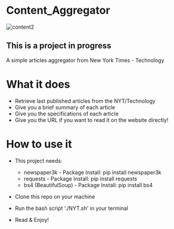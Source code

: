 # Content_Aggregator


![content2](https://github.com/KariHab/Content_Aggregator/assets/121245611/9d5aea41-9875-4507-ad6c-a1a3fbbd7c93)


This is a project in progress
--------------------------------
A simple articles aggregator from New York Times - Technology

# What it does
* Retrieve last published articles from the NYT/Technology
* Give you a brief summary of each article
* Give you the specifications of each article
* Give you the URL if you want to read it on the website directly!

# How to use it
* This project needs:
    * newspaper3k - Package Install: pip install newspaper3k
    * requests - Package Install: pip install requests
    * bs4 (BeautifulSoup) - Package Install: pip install bs4

* Clone this repo on your machine
* Run the bash script './NYT.sh' in your terminal 
* Read & Enjoy!

